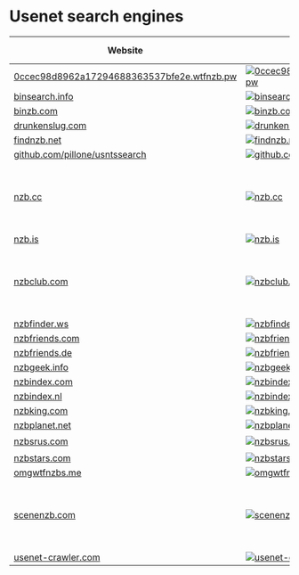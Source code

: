 # Usenet search engines

|Website|Status|Remark|Main language|
|-|-|-|-|
|[0ccec98d8962a17294688363537bfe2e.wtfnzb.pw](https://0ccec98d8962a17294688363537bfe2e.wtfnzb.pw/)|[![0ccec98d8962a17294688363537bfe2e.wtfnzb.pw](https://img.shields.io/website?down_color=red&down_message=offline&up_color=green&up_message=online&url=https%3A%2F%2F0ccec98d8962a17294688363537bfe2e.wtfnzb.pw)](https://0ccec98d8962a17294688363537bfe2e.wtfnzb.pw/)|-|🇬🇧|
|[binsearch.info](https://binsearch.info/)|[![binsearch.info](https://img.shields.io/website?down_color=red&down_message=offline&up_color=green&up_message=online&url=https%3A%2F%2Fbinsearch.info)](https://binsearch.info/)|-|🇬🇧|
|[binzb.com](https://binzb.com/)|[![binzb.com](https://img.shields.io/website?down_color=red&down_message=offline&up_color=green&up_message=online&url=https%3A%2F%2Fbinzb.com)](https://binzb.com/)|-|🇬🇧|
|[drunkenslug.com](https://drunkenslug.com/)|[![drunkenslug.com](https://img.shields.io/website?down_color=red&down_message=offline&up_color=green&up_message=online&url=https%3A%2F%2Fdrunkenslug.com)](https://drunkenslug.com/)|-|🇬🇧|
|[findnzb.net](https://findnzb.net/)|[![findnzb.net](https://img.shields.io/website?down_color=red&down_message=offline&up_color=green&up_message=online&url=https%3A%2F%2Ffindnzb.net)](https://findnzb.net/)|-|🇬🇧|
|[github.com/pillone/usntssearch](https://github.com/pillone/usntssearch/)|[![github.com/pillone/usntssearch](https://img.shields.io/website?down_color=red&down_message=offline&up_color=green&up_message=online&url=https%3A%2F%2Fgithub.com/pillone/usntssearch)](https://github.com/pillone/usntssearch/)|-|🇬🇧|
|[nzb.cc](https://nzb.cc/)|[![nzb.cc](https://img.shields.io/website?down_color=red&down_message=offline&up_color=green&up_message=online&url=https%3A%2F%2Fnzb.cc)](https://nzb.cc/)|⚠️ Seems to be offline. Reasons are unknown.|❓|
|[nzb.is](https://nzb.is/)|[![nzb.is](https://img.shields.io/website?down_color=red&down_message=offline&up_color=green&up_message=online&url=https%3A%2F%2Fnzb.is)](https://nzb.is/)|-|🇬🇧|
|[nzbclub.com](http://nzbclub.com/)|[![nzbclub.com](https://img.shields.io/website?down_color=red&down_message=offline&up_color=green&up_message=online&url=http%3A%2F%2Fnzbclub.com)](http://nzbclub.com/)|⚠️ Seems to be offline. Reasons are unknown.|❓|
|[nzbfinder.ws](https://nzbfinder.ws/)|[![nzbfinder.ws](https://img.shields.io/website?down_color=red&down_message=offline&up_color=green&up_message=online&url=https%3A%2F%2Fnzbfinder.ws)](https://nzbfinder.ws/)|-|🇬🇧|
|[nzbfriends.com](https://nzbfriends.com/)|[![nzbfriends.com](https://img.shields.io/website?down_color=red&down_message=offline&up_color=green&up_message=online&url=https%3A%2F%2Fnzbfriends.com)](https://nzbfriends.com/)|-|🇬🇧|
|[nzbfriends.de](http://nzbfriends.de/)|[![nzbfriends.de](https://img.shields.io/website?down_color=red&down_message=offline&up_color=green&up_message=online&url=http%3A%2F%2Fnzbfriends.de)](http://nzbfriends.de/)|-|🇩🇪|
|[nzbgeek.info](https://nzbgeek.info/)|[![nzbgeek.info](https://img.shields.io/website?down_color=red&down_message=offline&up_color=green&up_message=online&url=https%3A%2F%2Fnzbgeek.info)](https://nzbgeek.info/)|-|🇬🇧|
|[nzbindex.com](https://nzbindex.com/)|[![nzbindex.com](https://img.shields.io/website?down_color=red&down_message=offline&up_color=green&up_message=online&url=https%3A%2F%2Fnzbindex.com)](https://nzbindex.com/)|-|🇬🇧|
|[nzbindex.nl](https://nzbindex.nl/)|[![nzbindex.nl](https://img.shields.io/website?down_color=red&down_message=offline&up_color=green&up_message=online&url=https%3A%2F%2Fnzbindex.nl)](https://nzbindex.nl/)|-|🇬🇧|
|[nzbking.com](https://nzbking.com/)|[![nzbking.com](https://img.shields.io/website?down_color=red&down_message=offline&up_color=green&up_message=online&url=https%3A%2F%2Fnzbking.com)](https://nzbking.com/)|-|🇬🇧|
|[nzbplanet.net](https://nzbplanet.net/)|[![nzbplanet.net](https://img.shields.io/website?down_color=red&down_message=offline&up_color=green&up_message=online&url=https%3A%2F%2Fnzbplanet.net)](https://nzbplanet.net/)|-|🇬🇧|
|[nzbsrus.com](https://nzbsrus.com/)|[![nzbsrus.com](https://img.shields.io/website?down_color=red&down_message=offline&up_color=green&up_message=online&url=https%3A%2F%2Fnzbsrus.com)](https://nzbsrus.com/)|-|❓|
|[nzbstars.com](https://nzbstars.com/)|[![nzbstars.com](https://img.shields.io/website?down_color=red&down_message=offline&up_color=green&up_message=online&url=https%3A%2F%2Fnzbstars.com)](https://nzbstars.com/)|-|🇬🇧|
|[omgwtfnzbs.me](https://omgwtfnzbs.me/)|[![omgwtfnzbs.me](https://img.shields.io/website?down_color=red&down_message=offline&up_color=green&up_message=online&url=https%3A%2F%2Fomgwtfnzbs.me)](https://omgwtfnzbs.me/)|-|🇬🇧|
|[scenenzb.com](https://scenenzb.com/)|[![scenenzb.com](https://img.shields.io/website?down_color=red&down_message=offline&up_color=green&up_message=online&url=https%3A%2F%2Fscenenzb.com)](https://scenenzb.com/)|⚠️ Seems to be offline. Reasons are unknown.|❓|
|[usenet-crawler.com](https://usenet-crawler.com/)|[![usenet-crawler.com](https://img.shields.io/website?down_color=red&down_message=offline&up_color=green&up_message=online&url=https%3A%2F%2Fusenet-crawler.com)](https://usenet-crawler.com/)|-|🇬🇧|
